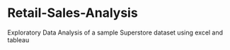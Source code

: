 # Retail-Sales-Analysis
Exploratory Data Analysis of a sample Superstore dataset using excel and tableau
